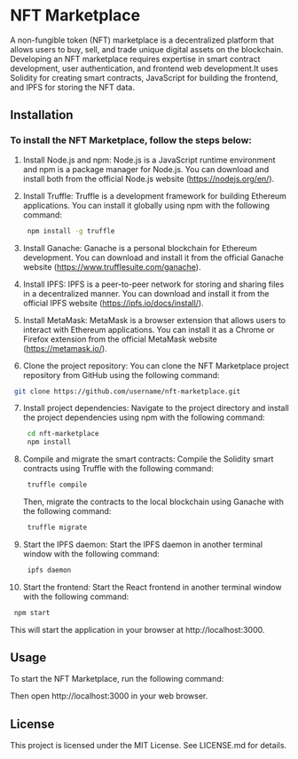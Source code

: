 # NFT Marketplace

A non-fungible token (NFT) marketplace is a decentralized platform that allows users to buy, sell, and trade unique digital assets on the blockchain. Developing an NFT marketplace requires expertise in smart contract development, user authentication, and frontend web development.It uses Solidity for creating smart contracts, JavaScript for building the frontend, and IPFS for storing the NFT data.

## Installation 

### To install the NFT Marketplace, follow the steps below:

1. Install Node.js and npm: Node.js is a JavaScript runtime environment and npm is a package manager for Node.js. You can download and install both from the official Node.js website (https://nodejs.org/en/).

2. Install Truffle: Truffle is a development framework for building Ethereum applications. You can install it globally using npm with the following command:
   ```bash
    npm install -g truffle
   ``` 

3. Install Ganache: Ganache is a personal blockchain for Ethereum development. You can download and install it from the official Ganache website (https://www.trufflesuite.com/ganache).

4. Install IPFS: IPFS is a peer-to-peer network for storing and sharing files in a decentralized manner. You can download and install it from the official IPFS website (https://ipfs.io/docs/install/).

5. Install MetaMask: MetaMask is a browser extension that allows users to interact with Ethereum applications. You can install it as a Chrome or Firefox extension from the official MetaMask website (https://metamask.io/).

6.  Clone the project repository: You can clone the NFT Marketplace project repository from GitHub using the following command:
   ```bash
    git clone https://github.com/username/nft-marketplace.git
   ``` 
7. Install project dependencies: Navigate to the project directory and install the project dependencies using npm with the following command:
   ```bash
    cd nft-marketplace
    npm install
   ``` 

8. Compile and migrate the smart contracts: Compile the Solidity smart contracts using Truffle with the following command:

   ```bash
    truffle compile
   ``` 
   Then, migrate the contracts to the local blockchain using Ganache with the following command:
   ```bash
    truffle migrate
   ``` 
9. Start the IPFS daemon: Start the IPFS daemon in another terminal window with the following command:
   ```bash
    ipfs daemon
   ``` 
10. Start the frontend: Start the React frontend in another terminal window with the following command:
   ```bash
    npm start
   ``` 
   This will start the application in your browser at http://localhost:3000.




## Usage 

To start the NFT Marketplace, run the following command: 

Then open http://localhost:3000 in your web browser. 

## License 

This project is licensed under the MIT License. See LICENSE.md for details.
